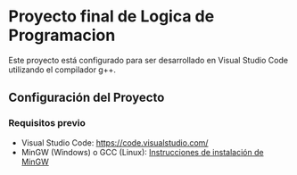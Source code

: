 # Proyecto final de Logica de Programacion

Este proyecto está configurado para ser desarrollado en Visual Studio Code utilizando el compilador g++.

## Configuración del Proyecto

### Requisitos previo

- Visual Studio Code: https://code.visualstudio.com/
- MinGW (Windows) o GCC (Linux): [Instrucciones de instalación de MinGW](https://code.visualstudio.com/docs/cpp/config-mingw)

